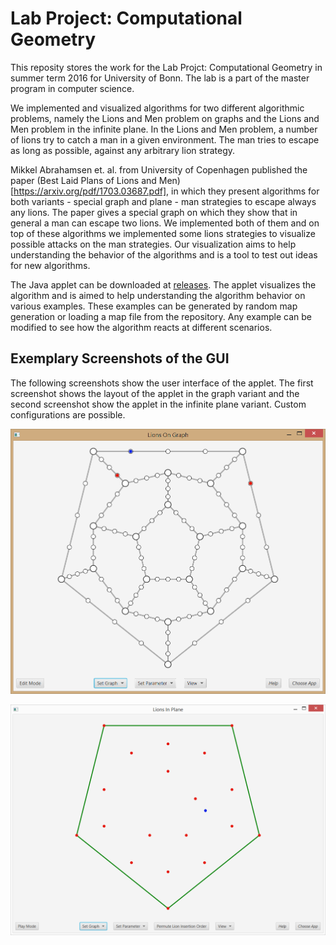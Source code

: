 # Lab Project: Computational Geometry

This reposity stores the work for the Lab Projct: Computational Geometry in summer term 2016 for University of Bonn. The lab is a part of the master program in computer science.

We implemented and visualized algorithms for two different algorithmic problems, namely the Lions and Men problem on graphs and the Lions and Men problem in the infinite plane. In the Lions and Men problem, a number of lions try to catch a man in a given environment. The man tries to escape as long as possible, against any arbitrary lion strategy. 

Mikkel Abrahamsen et. al. from University of Copenhagen published the paper (Best Laid Plans of Lions and Men)[https://arxiv.org/pdf/1703.03687.pdf], in which they present algorithms for both variants - special graph and plane - man strategies to escape always any lions. The paper gives a special graph on which they show that in general a man can escape two lions. We implemented both of them and on top of these algorithms we implemented some lions strategies to visualize possible attacks on the man strategies. Our visualization aims to help understanding the behavior of the algorithms and is a tool to test out ideas for new algorithms.

The Java applet can be downloaded at [releases](https://github.com/drademacher/lab-computational-geometry/releases/latest). The applet visualizes the algorithm and is aimed to help understanding the algorithm behavior on various examples. These examples can be generated by random map generation or loading a map file from the repository. Any example can be modified to see how the algorithm reacts at different scenarios.

## Exemplary Screenshots of the GUI

The following screenshots show the user interface of the applet. The first screenshot shows the layout of the applet in the graph variant and the second screenshot show the applet in the infinite plane variant. Custom configurations are possible.

![GUI 1](Documentation/graphApplet.PNG)

![GUI 2](Documentation/planeApplet.PNG)



